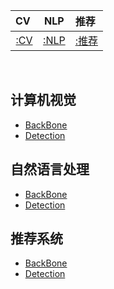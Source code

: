|CV&nbsp;|NLP|推荐&nbsp;|
| :---: | :----: | :---: | 
| [:CV](#计算机视觉) | [:NLP](#自然语言处理) | [:推荐](#推荐系统) |

<br>

## 计算机视觉

- [BackBone](https://github.com/HEHEOMG/AI-Notes/tree/master/CV/01_Backbone/README.md)
- [ Detection]()

## 自然语言处理

- [BackBone]()
- [ Detection]()

## 推荐系统

- [BackBone]()
- [Detection]()
  

